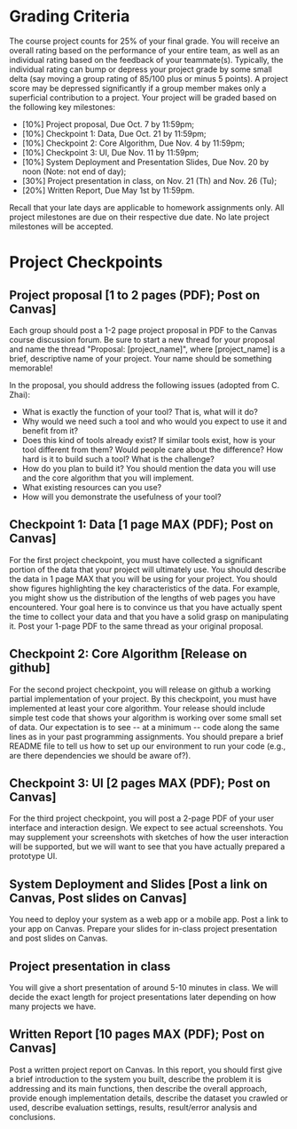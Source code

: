 # Grading Criteria
The course project counts for 25% of your final grade. You will receive an overall rating based on the performance of your entire team, as well as an individual rating based on the feedback of your teammate(s). Typically, the individual rating can bump or depress your project grade by some small delta (say moving a group rating of 85/100 plus or minus 5 points). A project score may be depressed significantly if a group member makes only a superficial contribution to a project. Your project will be graded based on the following key milestones:
- [10%] Project proposal, Due Oct. 7 by 11:59pm;
- [10%] Checkpoint 1: Data, Due Oct. 21 by 11:59pm;
- [10%] Checkpoint 2: Core Algorithm, Due Nov. 4 by 11:59pm;
- [10%] Checkpoint 3: UI, Due Nov. 11 by 11:59pm;
- [10%] System Deployment and Presentation Slides, Due Nov. 20 by noon (Note: not end of day);
- [30%] Project presentation in class, on Nov. 21 (Th) and Nov. 26 (Tu);
- [20%] Written Report, Due May 1st by 11:59pm.

Recall that your late days are applicable to homework assignments only. All project milestones
are due on their respective due date. No late project milestones will be accepted.

# Project Checkpoints
## Project proposal [1 to 2 pages (PDF); Post on Canvas]
Each group should post a 1-2 page project proposal in PDF to the Canvas course discussion forum. Be sure to start a new thread for your proposal and name the thread "Proposal: [project_name]", where [project_name] is a brief, descriptive name of your project. Your name
should be something memorable!

In the proposal, you should address the following issues (adopted from C. Zhai):
- What is exactly the function of your tool? That is, what will it do?
- Why would we need such a tool and who would you expect to use it and benefit from it?
- Does this kind of tools already exist? If similar tools exist, how is your tool different from them? Would people care about the difference? How hard is it to build such a tool? What is the challenge?
- How do you plan to build it? You should mention the data you will use and the core algorithm that you will implement.
- What existing resources can you use?
- How will you demonstrate the usefulness of your tool?

## Checkpoint 1: Data [1 page MAX (PDF); Post on Canvas]
For the first project checkpoint, you must have collected a significant portion of the data that your project will ultimately use. You should describe the data in 1 page MAX that you will be using for your project. You should show figures highlighting the key characteristics of the data. For example, you might show us the distribution of the lengths of web pages you have encountered. Your goal here is to convince us that you have actually spent the time to collect your data and that you have a solid grasp on manipulating it. Post your 1-page PDF to the same thread as your original proposal.

## Checkpoint 2: Core Algorithm [Release on github]
For the second project checkpoint, you will release on github a working partial implementation of your project. By this checkpoint, you must have implemented at least your core algorithm. Your release should include simple test code that shows your algorithm is working over some small set of data. Our expectation is to see -- at a minimum -- code along the same lines as in your past programming assignments. You should prepare a brief README file to tell us how to set up our environment to run your code (e.g., are there dependencies we should be aware of?).

## Checkpoint 3: UI [2 pages MAX (PDF); Post on Canvas]
For the third project checkpoint, you will post a 2-page PDF of your user interface and interaction design. We expect to see actual screenshots. You may supplement your screenshots with sketches of how the user interaction will be supported, but we will want to see that you have actually prepared a prototype UI.

## System Deployment and Slides [Post a link on Canvas, Post slides on Canvas]
You need to deploy your system as a web app or a mobile app. Post a link to your app on Canvas. Prepare your slides for in-class project presentation and post slides on Canvas.

## Project presentation in class
You will give a short presentation of around 5-10 minutes in class. We will decide the exact length for project presentations later depending on how many projects we have.

## Written Report [10 pages MAX (PDF); Post on Canvas]
Post a written project report on Canvas. In this report, you should first give a brief introduction to the system you built, describe the problem it is addressing and its main functions, then describe the overall approach, provide enough implementation details, describe the dataset you crawled or used, describe evaluation settings, results, result/error analysis and conclusions.